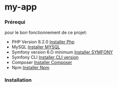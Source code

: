 # my-app

<h3>Prérequi</h3>
<p>pour le bon fonctionnement de ce projet:</p>
<ul>
<li>PHP Version 8.2.0 <a href="https://www.php.net/manual/fr/install.php">Installer Php</a></li>
<li>MySQL <a href="https://doc.ubuntu-fr.org/mysql">Installer MYSQL</a></li>
<li>Symfony version 6.O minimum <a href="https://symfony.com/doc/current/setup.html">Installer SYMFONY</a> </li>
<li>Symfony CLI <a href="https://symfony.com/download"> Installer CLI version</a></li>
<li>Composer <a href="https://symfony.com/download">Installer Composer</a> </li>
<li>Npm <a href="https://docs.npmjs.com/getting-started">Installer Npm </a></li>
</ul>

<h3>Installation</h3>

<p>  </p>
